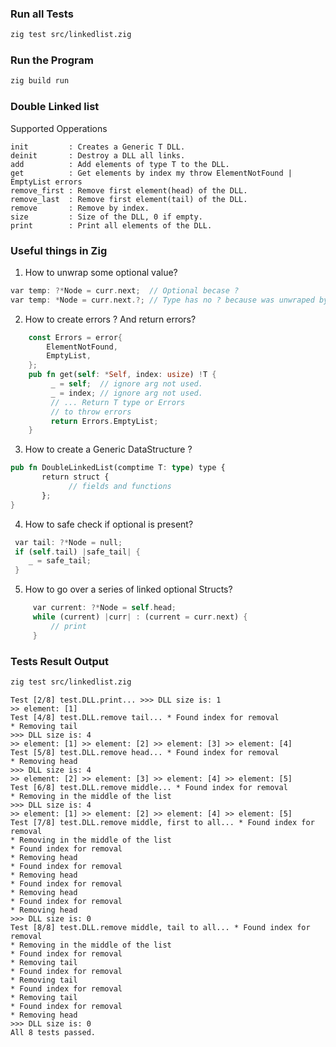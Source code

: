 ### Run all Tests
```bash
zig test src/linkedlist.zig
```

### Run the Program
```bash
zig build run
```

### Double Linked list

Supported Opperations
```
init         : Creates a Generic T DLL.
deinit       : Destroy a DLL all links.
add          : Add elements of type T to the DLL.
get          : Get elements by index my throw ElementNotFound | EmptyList errors
remove_first : Remove first element(head) of the DLL.
remove_last  : Remove first element(tail) of the DLL.
remove       : Remove by index.
size         : Size of the DLL, 0 if empty.
print        : Print all elements of the DLL.
```

### Useful things in Zig

1. How to unwrap some optional value? 
```Rust
var temp: ?*Node = curr.next;  // Optional becase ?
var temp: *Node = curr.next.?; // Type has no ? because was unwraped by .? 
```
2. How to create errors ? And return errors? 
```Rust
    const Errors = error{
        ElementNotFound,
        EmptyList,
    };
    pub fn get(self: *Self, index: usize) !T {
         _ = self;  // ignore arg not used.
         _ = index; // ignore arg not used.
         // ... Return T type or Errors
         // to throw errors
         return Errors.EmptyList;
    }
```
3. How to create a Generic DataStructure ?
```Rust
pub fn DoubleLinkedList(comptime T: type) type {
       return struct {
             // fields and functions
       };
}
```
4. How to safe check if optional is present?
```Rust
 var tail: ?*Node = null;
 if (self.tail) |safe_tail| {
    _ = safe_tail;
 }
```
5. How to go over a series of linked optional Structs?
```Rust
     var current: ?*Node = self.head;
     while (current) |curr| : (current = curr.next) {
         // print
     }
``` 

### Tests Result Output
```bash
zig test src/linkedlist.zig
```
```
Test [2/8] test.DLL.print... >>> DLL size is: 1
>> element: [1]
Test [4/8] test.DLL.remove tail... * Found index for removal
* Removing tail
>>> DLL size is: 4
>> element: [1] >> element: [2] >> element: [3] >> element: [4]
Test [5/8] test.DLL.remove head... * Found index for removal
* Removing head
>>> DLL size is: 4
>> element: [2] >> element: [3] >> element: [4] >> element: [5]
Test [6/8] test.DLL.remove middle... * Found index for removal
* Removing in the middle of the list
>>> DLL size is: 4
>> element: [1] >> element: [2] >> element: [4] >> element: [5]
Test [7/8] test.DLL.remove middle, first to all... * Found index for removal
* Removing in the middle of the list
* Found index for removal
* Removing head
* Found index for removal
* Removing head
* Found index for removal
* Removing head
* Found index for removal
* Removing head
>>> DLL size is: 0
Test [8/8] test.DLL.remove middle, tail to all... * Found index for removal
* Removing in the middle of the list
* Found index for removal
* Removing tail
* Found index for removal
* Removing tail
* Found index for removal
* Removing tail
* Found index for removal
* Removing head
>>> DLL size is: 0
All 8 tests passed.
```